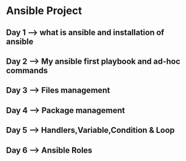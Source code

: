 # Ansible Project

## Day 1 --> what is ansible and installation of ansible

## Day 2 --> My ansible first playbook and ad-hoc commands

## Day 3 --> Files management

## Day 4 --> Package management

## Day 5 --> Handlers,Variable,Condition & Loop

## Day 6 --> Ansible Roles


